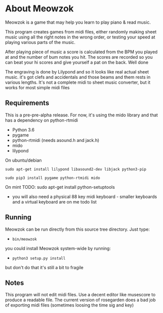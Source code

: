 About Meowzok
==========

Meowzok is a game that may help you learn to play piano & read music. 

This program creates games from midi files, either randomly making sheet music 
using all the right notes in the wrong order, or testing your speed at 
playing various parts of the music. 

After playing piece of music a score is calculated from the BPM you played at
and the number of bum notes you hit. The scores are recorded so you can beat 
your hi scores and give yourself a pat on the back. Well done

The engraving is done by Lilypond and so it looks like real actual sheet music. 
it's got clefs and accidentals and those beams and them rests in various lengths. 
It's not a complete midi to sheet music converter, but it works for most simple midi files

Requirements
------------

This is a pre-pre-alpha release. For now, it's using the mido library and that has a 
dependency on python-rtmidi 

* Python 3.6
* pygame
* python-rtmidi  (needs asound.h and jack.h)
* mido 
* lilypond

On ubuntu/debian

    sudo apt-get install lilypond libasound2-dev libjack python3-pip

    sudo pip3 install pygame python-rtmidi mido

On mint
    TODO: sudo apt-get install python-setuptools 

* you will also need a physical 88 key midi keyboard - smaller keyboards and a virtual keyboard are on me todo list

Running
-------

Meowzok can be run directly from this source tree directory. Just type:

 * `bin/meowzok`

you could install Meowzok system-wide by running:

 * `python3 setup.py install`

 but don't do that it's still a bit to fragile

Notes
-----

This program will not edit midi files. Use a decent editor like musescore to produce a readable file. 
The current version of rosegarden does a bad job of exporting midi files (sometimes loosing the time sig and key)


